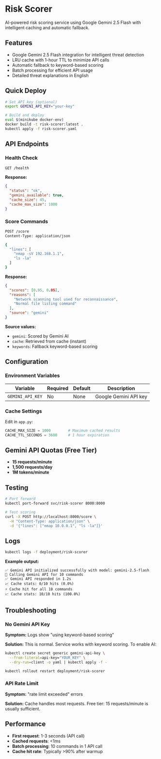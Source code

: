 # Risk Scorer

AI-powered risk scoring service using Google Gemini 2.5 Flash with intelligent caching and automatic fallback.

## Features

- Google Gemini 2.5 Flash integration for intelligent threat detection
- LRU cache with 1-hour TTL to minimize API calls
- Automatic fallback to keyword-based scoring
- Batch processing for efficient API usage
- Detailed threat explanations in English

## Quick Deploy

```bash
# Set API key (optional)
export GEMINI_API_KEY="your-key"

# Build and deploy
eval $(minikube docker-env)
docker build -t risk-scorer:latest .
kubectl apply -f risk-scorer.yaml
```

## API Endpoints

### Health Check

```bash
GET /health
```

**Response:**
```json
{
  "status": "ok",
  "gemini_available": true,
  "cache_size": 45,
  "cache_max_size": 1000
}
```

### Score Commands

```bash
POST /score
Content-Type: application/json

{
  "lines": [
    "nmap -sV 192.168.1.1",
    "ls -la"
  ]
}
```

**Response:**
```json
{
  "scores": [0.95, 0.05],
  "reasons": [
    "Network scanning tool used for reconnaissance",
    "Normal file listing command"
  ],
  "source": "gemini"
}
```

**Source values:**
- `gemini`: Scored by Gemini AI
- `cache`: Retrieved from cache (instant)
- `keywords`: Fallback keyword-based scoring

## Configuration

### Environment Variables

| Variable | Required | Default | Description |
|----------|----------|---------|-------------|
| `GEMINI_API_KEY` | No | None | Google Gemini API key |

### Cache Settings

Edit in `app.py`:

```python
CACHE_MAX_SIZE = 1000        # Maximum cached results
CACHE_TTL_SECONDS = 3600     # 1 hour expiration
```

## Gemini API Quotas (Free Tier)

- **15 requests/minute**
- **1,500 requests/day**
- **1M tokens/minute**

## Testing

```bash
# Port forward
kubectl port-forward svc/risk-scorer 8000:8000

# Test scoring
curl -X POST http://localhost:8000/score \
  -H "Content-Type: application/json" \
  -d '{"lines": ["nmap 10.0.0.1", "ls -la"]}'
```

## Logs

```bash
kubectl logs -f deployment/risk-scorer
```

**Example output:**
```
✅ Gemini API initialized successfully with model: gemini-2.5-flash
🤖 Calling Gemini API for 10 commands
✅ Gemini API responded in 1.2s
📈 Cache stats: 0/10 hits (0.0%)
⚡ Cache hit for all 10 commands
📈 Cache stats: 10/10 hits (100.0%)
```

## Troubleshooting

### No Gemini API Key

**Symptom:** Logs show "using keyword-based scoring"

**Solution:** This is normal. Service works with keyword scoring. To enable AI:

```bash
kubectl create secret generic gemini-api-key \
  --from-literal=api-key="YOUR_KEY" \
  --dry-run=client -o yaml | kubectl apply -f -

kubectl rollout restart deployment/risk-scorer
```

### API Rate Limit

**Symptom:** "rate limit exceeded" errors

**Solution:** Cache handles most requests. Free tier: 15 requests/minute is usually sufficient.

## Performance

- **First request**: 1-3 seconds (API call)
- **Cached requests**: <1ms
- **Batch processing**: 10 commands in 1 API call
- **Cache hit rate**: Typically >90% after warmup
